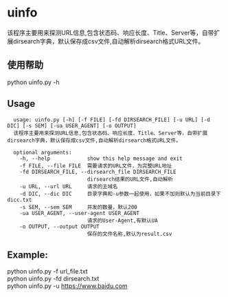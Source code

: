 # uinfo
该程序主要用来探测URL信息,包含状态码、响应长度、Title、Server等，自带扩展dirsearch字典，默认保存成csv文件,自动解析dirsearch格式URL文件。
## 使用帮助 ##
python uinfo.py -h
## Usage ##
      usage: uinfo.py [-h] [-f FILE] [-fd DIRSEARCH_FILE] [-u URL] [-d DIC] [-s SEM] [-ua USER_AGENT] [-o OUTPUT]
      该程序主要用来探测URL信息,包含状态码、响应长度、Title、Server等，自带扩展dirsearch字典，默认保存成csv文件,自动解析dirsearch格式URL文件。

      optional arguments:
        -h, --help            show this help message and exit
        -f FILE, --file FILE  需要请求的URL文件，为完整URL地址
        -fd DIRSEARCH_FILE, --dirsearch_file DIRSEARCH_FILE
                              dirsearch结果的URL文件,自动解析
        -u URL, --url URL     请求的主域名
        -d DIC, --dic DIC     目录字典和-u参数一起使用，如果不加则默认为当前目录下dicc.txt
        -s SEM, --sem SEM     并发的数量，默认200
        -ua USER_AGENT, --user-agent USER_AGENT
                              请求的User-Agent,有默认UA
        -o OUTPUT, --output OUTPUT
                              保存的文件名称,默认为result.csv
## Example:
python uinfo.py -f url_file.txt<br>
python uinfo.py -fd dirsearch.txt<br>
python uinfo.py -u https://www.baidu.com<br>
